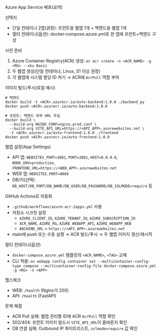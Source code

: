 Azure App Service 배포(요약)

선택지
- 단일 컨테이너 2앱(권장): 프런트용 웹앱 1개 + 백엔드용 웹앱 1개
- 멀티 컨테이너(옵션): docker‑compose.azure.yml로 한 앱에 프런트+백엔드 구성

사전 준비
1) Azure Container Registry(ACR) 생성: `az acr create -n <ACR_NAME> -g <RG> --sku Basic`
2) 두 웹앱 생성(단일 컨테이너, Linux, S1 이상 권장)
3) 각 웹앱에 시스템 할당 ID 켜기 → ACR에 `AcrPull` 역할 부여

이미지 빌드/푸시(로컬 예시)
```
# 백엔드
docker build -t <ACR>.azurecr.io/avto-backend:1.0.0 ./backend_py
docker push <ACR>.azurecr.io/avto-backend:1.0.0

# 프런트: 백엔드 외부 URL 주입
docker build \
  --build-arg NGINX_CONF=nginx.prod.conf \
  --build-arg VITE_API_URL=https://<API_APP>.azurewebsites.net \
  -t <ACR>.azurecr.io/avto-frontend:1.0.0 ./frontend
docker push <ACR>.azurecr.io/avto-frontend:1.0.0
```

웹앱 설정(App Settings)
- API 앱: `WEBSITES_PORT=3001`, `PORT=3001`, `HOST=0.0.0.0`, `NODE_ENV=production`, `FRONTEND_URL=https://<WEB_APP>.azurewebsites.net`
- WEB 앱: `WEBSITES_PORT=8080`
- DB/키(선택): `DB_HOST/DB_PORT/DB_NAME/DB_USER/DB_PASSWORD/DB_SSLMODE=require` 등

GitHub Actions로 자동화
- `.github/workflows/azure-acr-2apps.yml` 사용
- 저장소 시크릿 설정
  - `AZURE_CLIENT_ID`, `AZURE_TENANT_ID`, `AZURE_SUBSCRIPTION_ID`
  - `ACR_NAME`, `AZURE_RG`, `AZURE_WEBAPP_API`, `AZURE_WEBAPP_WEB`
  - `BACKEND_URL` = `https://<API_APP>.azurewebsites.net`
- main에 push 또는 수동 실행 → ACR 빌드/푸시 → 두 웹앱 이미지 갱신/재시작

멀티 컨테이너(옵션)
- `docker-compose.azure.yml` 템플릿의 `<ACR_NAME>`, `<TAG>` 교체
- CLI 적용: `az webapp config container set --multicontainer-config-type compose --multicontainer-config-file docker-compose.azure.yml -g <RG> -n <APP>`

헬스체크
- WEB: `/health` (Nginx가 200)
- API: `/health` (FastAPI)

문제 해결
- ACR Pull 실패: 웹앱 관리형 ID에 ACR `AcrPull` 역할 확인
- 502/404: 프런트 이미지 빌드시 `VITE_API_URL`이 올바른지 확인
- DB 연결 실패: Outbound IP 화이트리스트, `sslmode=require` 값 확인

